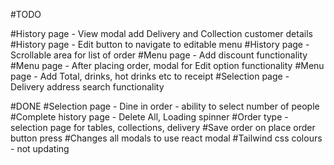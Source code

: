 #TODO

#History page - View modal add Delivery and Collection customer details
#History page - Edit button to navigate to editable menu
#History page - Scrollable area for list of order
#Menu page - Add discount functionality
#Menu page - After placing order, modal for Edit option functionality
#Menu page - Add Total, drinks, hot drinks etc to receipt
#Selection page - Delivery address search functionality

#DONE
#Selection page - Dine in order - ability to select number of people
#Complete history page - Delete All, Loading spinner
#Order type - selection page for tables, collections, delivery
#Save order on place order button press
#Changes all modals to use react modal
#Tailwind css colours - not updating
